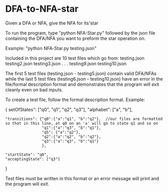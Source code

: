 # DFA-to-NFA-star
Given a DFA or NFA, give the NFA for its'star

To run the program, type "python NFA-Star.py" followed by the json file containing the DFA/NFA you want to preform the star operation on.

Example: "python NFA-Star.py testing.json"

Included in this project are 10 test files which go from:
testing.json
testing2.json
testing3.json
.
.
.
testing9.json
testing10.json

The first 5 test files (testing.json - testing5.json) contain valid DFA/NFAs while the last 5 test files (testing6.json - testing10.json) 
have an error in the file/formal description format and demonstrates that the program will exit cleanly even on bad inputs.

To create a test file, follow the formal description format.
Example:

{
    setOfStates": ["q0", "q1", "q2", "q3"],
    "alphabet": ["a", "b"],
    
    "transitions": {"q0":{"a":"q1", "b":"q2"},  //our files are formatted so that in this line, at q0 on an 'a' will go to state q1 and so on
                    "q1":{"a":"q3", "b":"q1"},
                    "q5": {"a":"q2"},
                    "q2":{"a":"q2", "b":"q2"},
                    "q3":{"a":"q3", "b":"q1"}
                    },
                    
    "startState": "q0",
    "acceptingState": ["q3"]
}

Test files must be written in this format or an error message will print and the program will exit.
